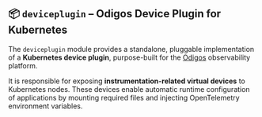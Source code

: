 ## 📦 `deviceplugin` – Odigos Device Plugin for Kubernetes

The `deviceplugin` module provides a standalone, pluggable implementation of a **Kubernetes device plugin**, purpose-built for the [Odigos](https://github.com/odigos-io/odigos) observability platform.

It is responsible for exposing **instrumentation-related virtual devices** to Kubernetes nodes. These devices enable automatic runtime configuration of applications by mounting required files and injecting OpenTelemetry environment variables.
